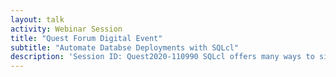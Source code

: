 ```yaml
---
layout: talk
activity: Webinar Session
title: "Quest Forum Digital Event"
subtitle: "Automate Databse Deployments with SQLcl"
description: 'Session ID: Quest2020-110990 SQLcl offers many ways to simplify your DevOps life. Imagine writing automation scripts for your database in languages like JavaScript, Python or Perl - to name just a few - without the hassle of driver libraries. Although SQLcl is almost 100% compatible with SQL*Plus, it adds a lot of new commands and features to the old lady: Native support for Liquibase and Hashicorps Vault, for example.  The most potent new keyword is "script." Script embeds the execution of SQL-statements or SQL*Plus-commands from your favorite scripting language. Extend SQLcl by writing functions, use your favorite language’s objects and control structures and parallelize multiple tasks.  Within this entertaining session, the presenting expert waters your mouth and generates countless wants Learning Objective 1: The audience will learn:* what SQLcl is all about* how to write and integrate scripts in their favorite scripting language. Learning Objective 2: The audience will learn:* how to leverage the integrated support for HashiCorp Vault and Liquibase."'
---
```

